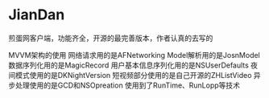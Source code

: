 # JianDan
煎蛋网客户端，功能齐全，开源的最完善版本，作者认真的去写的


MVVM架构的使用
网络请求用的是AFNetworking
Model解析用的是JosnModel
数据序列化用的是MagicRecord
用户基本信息序列化用的是NSUserDefaults
夜间模式使用的是DKNightVersion
短视频部分使用的是自己开源的ZHListVideo
异步处理使用的是GCD和NSOpreation
使用到了RunTime、RunLopp等技术





